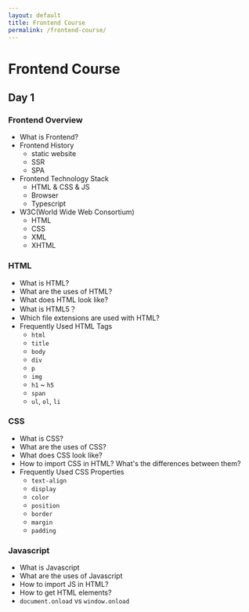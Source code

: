 ```yaml
---
layout: default
title: Frontend Course
permalink: /frontend-course/
---
```

# Frontend Course


## Day 1
### Frontend Overview
- What is Frontend?
- Frontend History
    - static website
    - SSR
    - SPA
- Frontend Technology Stack
    - HTML & CSS & JS
    - Browser
    - Typescript
- W3C(World Wide Web Consortium)
    - HTML
    - CSS
    - XML
    - XHTML
    
### HTML
- What is HTML?
- What are the uses of HTML?
- What does HTML look like?
- What is HTML5？
- Which file extensions are used with HTML?
- Frequently Used HTML Tags
    - `html`
    - `title`
    - `body`
    - `div`
    - `p`
    - `img`
    - `h1` ~ `h5`
    - `span`
    - `ul`, `ol`, `li`
        
### CSS
- What is CSS?
- What are the uses of CSS?
- What does CSS look like?
- How to import CSS in HTML? What's the differences between them?
- Frequently Used CSS Properties
    - `text-align`
    - `display`
    - `color`
    - `position`
    - `border`
    - `margin`
    - `padding`
    
### Javascript
- What is Javascript
- What are the uses of Javascript
- How to import JS in HTML?
- How to get HTML elements?
- `document.onload` vs `window.onload`
    
